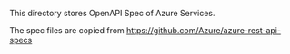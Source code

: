 This directory stores OpenAPI Spec of Azure Services. 

The spec files are copied from https://github.com/Azure/azure-rest-api-specs